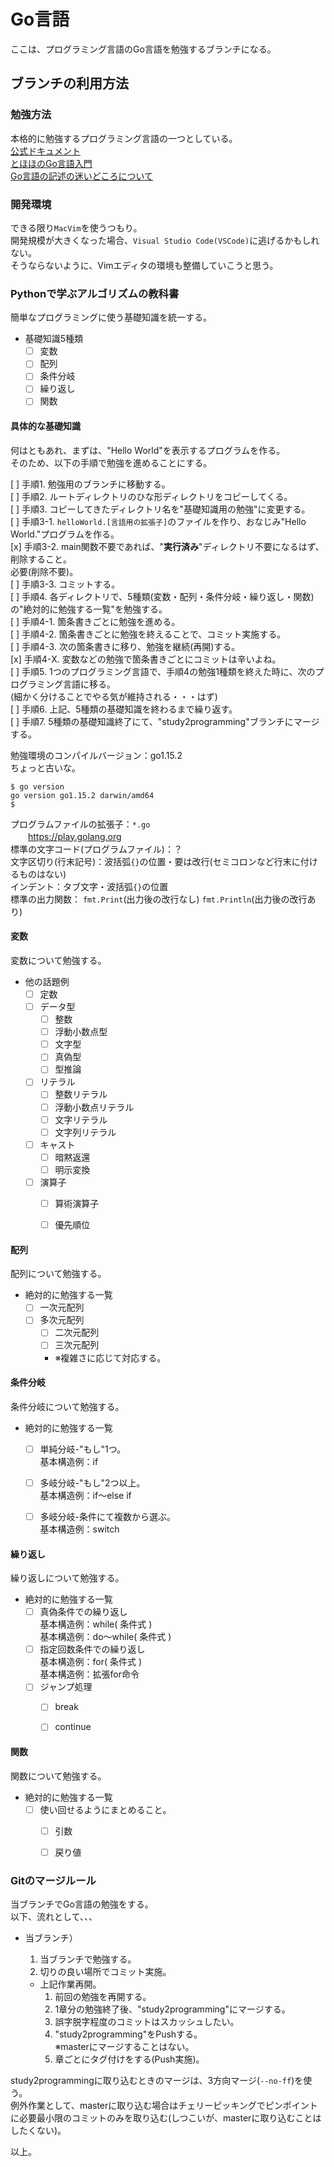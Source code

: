 # Go言語
ここは、プログラミング言語のGo言語を勉強するブランチになる。  

## ブランチの利用方法

### 勉強方法
本格的に勉強するプログラミング言語の一つとしている。  
[公式ドキュメント](https://golang.org/doc/)  
[とほほのGo言語入門](https://www.tohoho-web.com/ex/golang.html)  
[Go言語の記述の迷いどころについて](https://zenn.dev/nobonobo/articles/19c84c231aff46)  


### 開発環境
できる限り`MacVim`を使うつもり。  
開発規模が大きくなった場合、`Visual Studio Code(VSCode)`に逃げるかもしれない。  
そうならないように、Vimエディタの環境も整備していこうと思う。  

### Pythonで学ぶアルゴリズムの教科書
簡単なプログラミングに使う基礎知識を統一する。  

* 基礎知識5種類  
  * [ ] 変数  
  * [ ] 配列  
  * [ ] 条件分岐  
  * [ ] 繰り返し  
  * [ ] 関数  

#### 具体的な基礎知識
何はともあれ、まずは、"Hello World"を表示するプログラムを作る。  
そのため、以下の手順で勉強を進めることにする。  

[ ] 手順1. 勉強用のブランチに移動する。  
[ ] 手順2. ルートディレクトリのひな形ディレクトリをコピーしてくる。  
[ ] 手順3. コピーしてきたディレクトリ名を"基礎知識用の勉強"に変更する。  
[ ] 手順3-1. `helloWorld.[言語用の拡張子]`のファイルを作り、おなじみ"Hello World."プログラムを作る。  
[x] 手順3-2. main関数不要であれば、"**実行済み**"ディレクトリ不要になるはず、削除すること。  
           必要(削除不要)。  
[ ] 手順3-3. コミットする。  
[ ] 手順4. 各ディレクトリで、5種類(変数・配列・条件分岐・繰り返し・関数)の"絶対的に勉強する一覧"を勉強する。  
[ ] 手順4-1. 箇条書きごとに勉強を進める。  
[ ] 手順4-2. 箇条書きごとに勉強を終えることで、コミット実施する。  
[ ] 手順4-3. 次の箇条書きに移り、勉強を継続(再開)する。  
[x] 手順4-X. 変数などの勉強で箇条書きごとにコミットは辛いよね。  
[ ] 手順5. 1つのプログラミング言語で、手順4の勉強1種類を終えた時に、次のプログラミング言語に移る。  
           (細かく分けることでやる気が維持される・・・はず)  
[ ] 手順6. 上記、5種類の基礎知識を終わるまで繰り返す。  
[ ] 手順7. 5種類の基礎知識終了にて、"study2programming"ブランチにマージする。  

勉強環境のコンパイルバージョン：go1.15.2  
ちょっと古いな。  

```terminal:go
$ go version
go version go1.15.2 darwin/amd64
$
```

プログラムファイルの拡張子：`*.go`  
　　https://play.golang.org  
標準の文字コード(プログラムファイル)：？  
文字区切り(行末記号)：波括弧`{}`の位置・要は改行(セミコロンなど行末に付けるものはない)  
インデント：タブ文字・波括弧`{}`の位置  
標準の出力関数：
`fmt.Print`(出力後の改行なし)
`fmt.Println`(出力後の改行あり)  


#### 変数  
変数について勉強する。  

* 他の話題例  
  * [ ] 定数  
  * [ ] データ型  
     * [ ] 整数  
     * [ ] 浮動小数点型  
     * [ ] 文字型  
     * [ ] 真偽型  
     * [ ] 型推論  
  * [ ] リテラル  
     * [ ] 整数リテラル  
     * [ ] 浮動小数点リテラル  
     * [ ] 文字リテラル  
     * [ ] 文字列リテラル  
  * [ ] キャスト  
     * [ ] 暗黙返還  
     * [ ] 明示変換  
  * [ ] 演算子  
     * [ ] 算術演算子  
     * [ ] 優先順位  





#### 配列  
配列について勉強する。  

* 絶対的に勉強する一覧  
  * [ ] 一次元配列  
  * [ ] 多次元配列  
     * [ ] 二次元配列  
     * [ ] 三次元配列  
     * ※複雑さに応じて対応する。  






#### 条件分岐  
条件分岐について勉強する。  

* 絶対的に勉強する一覧  
  * [ ] 単純分岐-"もし"1つ。  
    基本構造例：if  
  * [ ] 多岐分岐-"もし"2つ以上。  
    基本構造例：if〜else if  
  * [ ] 多岐分岐-条件にて複数から選ぶ。  
    基本構造例：switch  






#### 繰り返し  
繰り返しについて勉強する。  

* 絶対的に勉強する一覧  
  * [ ] 真偽条件での繰り返し  
    基本構造例：while( 条件式 )  
    基本構造例：do〜while( 条件式 )  
  * [ ] 指定回数条件での繰り返し  
    基本構造例：for( 条件式 )  
    基本構造例：拡張for命令  
  * [ ] ジャンプ処理  
    * [ ] break  
    * [ ] continue  






#### 関数  
関数について勉強する。  

* 絶対的に勉強する一覧  
  * [ ] 使い回せるようにまとめること。  
    * [ ] 引数  
    * [ ] 戻り値  






### Gitのマージルール
当ブランチでGo言語の勉強をする。  
以下、流れとして、、、

* 当ブランチ）  
  1. 当ブランチで勉強する。  
  1. 切りの良い場所でコミット実施。  

  * 上記作業再開。  
    1. 前回の勉強を再開する。  
    1. 1章分の勉強終了後、"study2programming"にマージする。  
    1. 誤字脱字程度のコミットはスカッシュしたい。  
    1. "study2programming"をPushする。  
    ※masterにマージすることはない。  
    1. 章ごとにタグ付けをする(Push実施)。  

study2programmingに取り込むときのマージは、3方向マージ(`--no-ff`)を使う。  
例外作業として、masterに取り込む場合はチェリーピッキングでピンポイントに必要最小限のコミットのみを取り込む(しつこいが、masterに取り込むことはしたくない)。  

以上。
